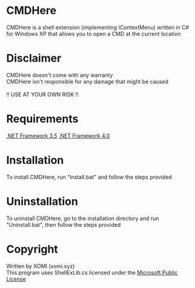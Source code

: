 # CMDHere
CMDHere is a shell extension (implementing IContextMenu) written in C# for Windows XP that allows you to open a CMD at the current location

# Disclaimer
CMDHere doesn't come with any warranty<br/>
CMDHere isn't responsible for any damage that might be caused</br></br>
!! USE AT YOUR OWN RISK !!

# Requirements
[.NET Framework 3.5](https://go.microsoft.com/fwlink/?linkid=2186537)
[.NET Framework 4.0](https://download.microsoft.com/download/9/5/A/95A9616B-7A37-4AF6-BC36-D6EA96C8DAAE/dotNetFx40_Full_x86_x64.exe)

# Installation
To install CMDHere, run "Install.bat" and follow the steps provided

# Uninstallation
To uninstall CMDHere, go to the installation directory and run "Uninstall.bat", then follow the steps provided

# Copyright
Written by XOMI (xomi.xyz)<br/>
This program uses ShellExLib.cs licensed under the [Microsoft Public License](https://opensource.org/licenses/MS-PL)
